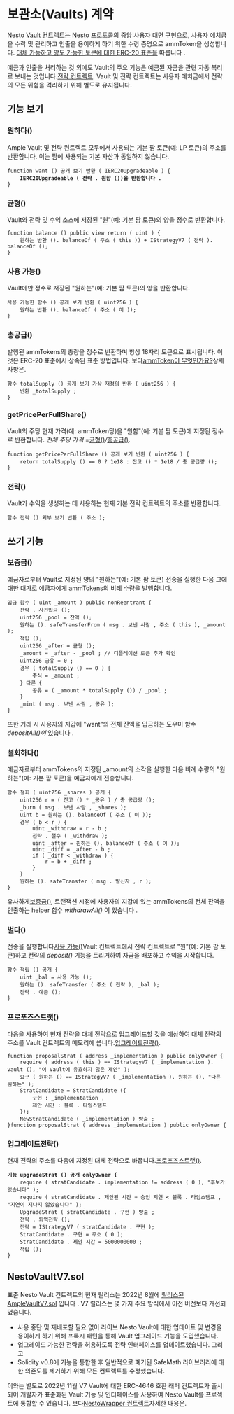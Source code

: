 # 보관소(Vaults) 계약

Nesto [Vault 컨트렉트는](https://github.com/beefyfinance/beefy-contracts/blob/master/contracts/BIFI/vaults/BeefyVaultV7.sol) Nesto 프로토콜의 중앙 사용자 대면 구현으로, 사용자 예치금을 수락 및 관리하고 인출을 용이하게 하기 위한 수령 증명으로 ammToken을 생성합니다. [대체 가능하고 양도 가능한 토큰에 대한 ERC-20 표준을](https://eips.ethereum.org/EIPS/eip-20) 따릅니다 .

예금과 인출을 처리하는 것 외에도 Vault의 주요 기능은 예금된 자금을 관련 자동 복리로 보내는 것입니다.[전략 컨트렉트](https://docs.beefy.finance/developer-documentation/strategy-contract). Vault 및 전략 컨트렉트는 사용자 예치금에서 전략의 모든 위험을 격리하기 위해 별도로 유지됩니다.

## 기능 보기

### 원하다()

Ample Vault 및 전략 컨트렉트 모두에서 사용되는 기본 팜 토큰(예: LP 토큰)의 주소를 반환합니다. 이는 팜에 사용되는 기본 자산과 동일하지 않습니다.

<pre><code>function want () 공개 보기 반환 ( IERC20Upgradeable ) {     
<strong>    IERC20Upgradeable ( 전략 . 원함 ())을 반환합니다 .
</strong>}
</code></pre>

### 균형()

Vault와 전략 및 수익 소스에 저장된 "원"(예: 기본 팜 토큰)의 양을 정수로 반환합니다.

```
function balance () public view return ( uint ) {     
    원하는 반환 (). balanceOf ( 주소 ( this )) + IStrategyV7 ( 전략 ). balanceOf ();  
}
```

### 사용 가능()

Vault에만 정수로 저장된 "원하는"(예: 기본 팜 토큰)의 양을 반환합니다.

```
사용 가능한 함수 () 공개 보기 반환 ( uint256 ) {     
    원하는 반환 (). balanceOf ( 주소 ( 이 ));
}
```

### 총공급()

발행된 ammTokens의 총량을 정수로 반환하며 항상 18자리 토큰으로 표시됩니다. 이것은 ERC-20 표준에서 상속된 표준 방법입니다. 보다[ammToken이 무엇인가요?](https://docs.beefy.finance/products/vaults#what-are-mootokens)상세 사항은.

```
함수 totalSupply () 공개 보기 가상 재정의 반환 ( uint256 ) {    
    반환 _totalSupply ;
}
```

### getPricePerFullShare()

Vault의 주당 현재 가격(예: ammToken당)을 "원함"(예: 기본 팜 토큰)에 지정된 정수로 반환합니다. _전체 주당 가격_ =[균형()](https://docs.beefy.finance/developer-documentation/vault-contract#balance)_/_[총공급()](https://docs.beefy.finance/developer-documentation/vault-contract#totalsupply).

```
function getPricePerFullShare () 공개 보기 반환 ( uint256 ) {     
    return totalSupply () == 0 ? 1e18 : 잔고 () * 1e18 / 총 공급량 ();          
}
```

### 전략()

Vault가 수익을 생성하는 데 사용하는 현재 기본 전략 컨트렉트의 주소를 반환합니다.

```
함수 전략 () 외부 보기 반환 ( 주소 );    
```

## 쓰기 기능

### 보증금()

예금자로부터 Vault로 지정된 양의 "원하는"(예: 기본 팜 토큰) 전송을 실행한 다음 그에 대한 대가로 예금자에게 ammTokens의 비례 수량을 발행합니다.

```
입금 함수 ( uint _amount ) public nonReentrant { 
    전략 . 사전입금 ();
    uint256 _pool = 잔액 ();
    원하는 (). safeTransferFrom ( msg . 보낸 사람 , 주소 ( this ), _amount );
    적립 ();
    uint256 _after = 균형 ();
    _amount = _after - _pool ; // 디플레이션 토큰 추가 확인
    uint256 공유 = 0 ;
    경우 ( totalSupply () == 0 ) {   
        주식 = _amount ;
    } 다른 { 
        공유 = ( _amount * totalSupply ()) / _pool ;  
    }
    _mint ( msg . 보낸 사람 , 공유 );
}
```

또한 거래 시 사용자의 지갑에 "want"의 전체 잔액을 입금하는 도우미 함수 _depositAll()이_ 있습니다 .

### 철회하다()

예금자로부터 ammTokens의 지정된 \_amount의 소각을 실행한 다음 비례 수량의 "원하는"(예: 기본 팜 토큰)을 예금자에게 전송합니다.

```
함수 철회 ( uint256 _shares ) 공개 {  
    uint256 r = ( 잔고 () * _공유 ) / 총 공급량 ();   
    _burn ( msg . 보낸 사람 , _shares );
    uint b = 원하는 (). balanceOf ( 주소 ( 이 ));
    경우 ( b < r ) { 
        uint _withdraw = r - b ;
        전략 . 철수 ( _withdraw );
        uint _after = 원하는 (). balanceOf ( 주소 ( 이 ));
        uint _diff = _after - b ;
        if ( _diff < _withdraw ) { 
            r = b + _diff ;
        }
    }
    원하는 (). safeTransfer ( msg . 발신자 , r );
}
```

유사하게[보증금()](https://docs.beefy.finance/developer-documentation/vault-contract#deposit)_,_ 트랜잭션 시점에 사용자의 지갑에 있는 ammTokens의 전체 잔액을 인출하는 helper 함수 _withdrawAll()_ 이 있습니다 .

### 벌다()

전송을 실행합니다[사용 가능()](https://docs.beefy.finance/developer-documentation/vault-contract#available)Vault 컨트렉트에서 전략 컨트렉트로 "원"(예: 기본 팜 토큰)하고 전략의 _deposit()_ 기능을 트리거하여 자금을 배포하고 수익을 시작합니다.

```
함수 적립 () 공개 {  
    uint _bal = 사용 가능 ();
    원하는 (). safeTransfer ( 주소 ( 전략 ), _bal );
    전략 . 예금 ();
}
```

### 프로포즈스트랫()

다음을 사용하여 현재 전략을 대체 전략으로 업그레이드할 것을 예상하여 대체 전략의 주소를 Vault 컨트렉트의 메모리에 씁니다.[업그레이드전략()](https://docs.beefy.finance/developer-documentation/vault-contract#upgradestrat).

```
function proposalStrat ( address _implementation ) public onlyOwner { 
    require ( address ( this ) == IStrategyV7 ( _implementation ). vault (), "이 Vault에 유효하지 않은 제안" );  
    요구 ( 원하는 () == IStrategyV7 ( _implementation ). 원하는 (), "다른 원하는" );  
    StratCandidate = StratCandidate ({
        구현 : _implementation ,
        제안 시간 : 블록 . 타임스탬프
    });
    NewStratCandidate ( _implementation ) 방출 ;
}function proposalStrat ( address _implementation ) public onlyOwner { 
```

### 업그레이드전략()

현재 전략의 주소를 다음에 지정된 대체 전략으로 바꿉니다.[프로포즈스트랫()](https://docs.beefy.finance/developer-documentation/vault-contract#proposestrat).

<pre><code><strong>기능 upgradeStrat () 공개 onlyOwner { 
</strong>    require ( stratCandidate . implementation != address ( 0 ), "후보가 없습니다" ); 
    require ( stratCandidate . 제안된 시간 + 승인 지연 &#x3C; 블록 . 타임스탬프 , "지연이 지나지 않았습니다" );
    UpgradeStrat ( stratCandidate . 구현 ) 방출 ;
    전략 . 퇴역전략 ();
    전략 = IStrategyV7 ( stratCandidate . 구현 );
    StratCandidate . 구현 = 주소 ( 0 );
    StratCandidate . 제안 시간 = 5000000000 ;
    적립 ();
}
</code></pre>

## NestoVaultV7.sol

표준 Nesto Vault 컨트렉트의 현재 릴리스는 2022년 8월에 [릴리스된 ](https://github.com/beefyfinance/beefy-contracts/pull/83)[AmpleVaultV7.sol](https://github.com/beefyfinance/beefy-contracts/blob/master/contracts/BIFI/vaults/BeefyVaultV7.sol) 입니다 . V7 릴리스는 몇 가지 주요 방식에서 이전 버전보다 개선되었습니다.

* 사용 중단 및 재배포할 필요 없이 라이브 Nesto Vault에 대한 업데이트 및 변경을 용이하게 하기 위해 프록시 패턴을 통해 Vault 업그레이드 기능을 도입했습니다.
* 업그레이드 가능한 전략을 허용하도록 전략 인터페이스를 업데이트했습니다. 그리고
* Solidity v0.8에 기능을 통합한 후 일반적으로 폐기된 SafeMath 라이브러리에 대한 의존도를 제거하기 위해 모든 컨트렉트를 수정했습니다.

이와는 별도로 2022년 11월 V7 Vault에 대한 ERC-4646 호환 래퍼 컨트렉트가 출시되어 개발자가 표준화된 Vault 기능 및 인터페이스를 사용하여 Nesto Vault를 프로젝트에 통합할 수 있습니다. 보다[NestoWrapper 컨트렉트](https://docs.beefy.finance/developer-documentation/other-beefy-contracts/beefywrapper-contract)자세한 내용은.
